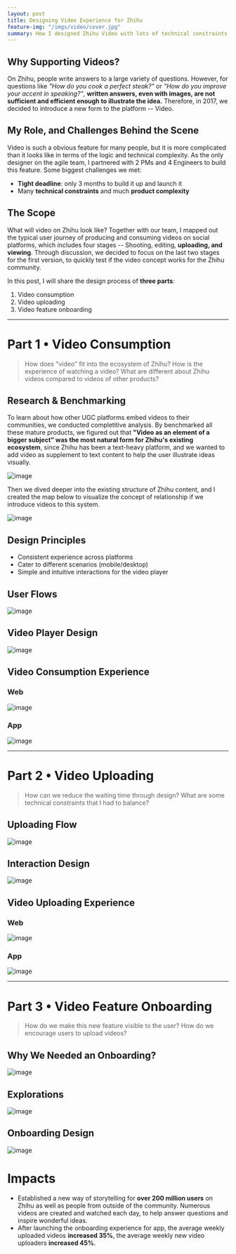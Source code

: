 ```yaml
---
layout: post
title: Designing Video Experience for Zhihu
feature-img: "/imgs/video/cover.jpg"
summary: How I designed Zhihu Video with lots of technical constraints 
---
```


## Why Supporting Videos?
On Zhihu, people write answers to a large variety of questions. However, for questions like <i>"How do you cook a perfect steak?"</i> or <i>"How do you improve your accent in speaking?“</i>, **written answers, even with images, are not sufficient and efficient enough to illustrate the idea.** Therefore, in 2017, we decided to introduce a new form to the platform -- Video.

## My Role, and Challenges Behind the Scene
Video is such a obvious feature for many people, but it is more complicated than it looks like in terms of the logic and technical complexity. As the only designer on the agile team, I partnered with 2 PMs and 4 Engineers to build this feature. Some biggest challenges we met:
* **Tight deadline**: only 3 months to build it up  and launch it
* Many **technical constraints** and much **product complexity**

## The Scope
What will video on Zhihu look like? Together with our team, I mapped out the typical user journey of producing and consuming videos on social platforms, which includes four stages -- Shooting, editing, **uploading, and viewing**. Through discussion, we decided to focus on the last two stages for the first version, to quickly test if the video concept works for the Zhihu community.

In this post, I will share the design process of **three parts**: 
1. Video consumption
2. Video uploading
3. Video feature onboarding

<hr/>

# Part 1 • Video Consumption
> How does "video" fit into the ecosystem of Zhihu? How is the experience of watching a video? What are different about Zhihu videos compared to videos of other products?

## Research & Benchmarking

To learn about how other UGC platforms embed videos to their communities, we conducted completitive analysis. By benchmarked all these mature products, we figured out that **"Video as an element of a bigger subject" was the most natural form for Zhihu's existing ecosystem**, since Zhihu has been a text-heavy platform, and we wanted to add video as supplement to text content to help the user illustrate ideas visually.

![image](/imgs/video/1_benchmark.jpg)

Then we dived deeper into the existing structure of Zhihu content, and I created the map below to visualize the concept of relationship if we introduce videos to this system.

![image](/imgs/video/1_structure.jpg)


## Design Principles
- Consistent experience across platforms
- Cater to different scenarios (mobile/desktop)
- Simple and intuitive interactions for the video player

## User Flows
![image](/imgs/video/1_flow.jpg)

## Video Player Design
![image](/imgs/video/1_videoplayer.jpg)

## Video Consumption Experience
### Web
![image](/imgs/video/1_web.gif)
### App
![image](/imgs/video/1_app.gif)
<hr/>

# Part 2 • Video Uploading
> How can we reduce the waiting time through design? What are some technical constraints that I had to balance?

## Uploading Flow
![image](/imgs/video/2_flow.jpg)

## Interaction Design
![image](/imgs/video/2_uploadstatus.jpg)

## Video Uploading Experience
### Web
![image](/imgs/video/2_web.gif)
### App
![image](/imgs/video/2_app.gif)

<hr/>

# Part 3 • Video Feature Onboarding
> How do we make this new feature visible to the user? How do we encourage users to upload videos?

## Why We Needed an Onboarding?
![image](/imgs/video/3_why.jpg)

## Explorations
![image](/imgs/video/3_exploration.jpg)

## Onboarding Design
![image](/imgs/video/3_final.jpg)

# Impacts
* Established a new way of storytelling for **over 200 million users** on Zhihu as well as people from outside of the community. Numerous videos are created and watched each day, to help answer questions and inspire wonderful ideas.
* After launching the onboarding experience for app, the average weekly uploaded videos **increased 35%**, the average weekly new video uploaders **increased 45%**.
